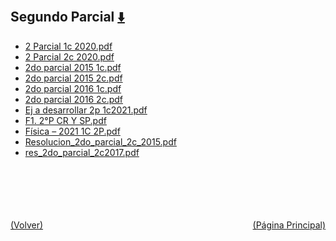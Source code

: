 
<html>
<body>
<h2>Segundo Parcial <a href="https://downgit.github.io/#/home?url=https://github.com/Apuntes-FIUBA/Apuntes-Electronica/tree/main/82 - Física/8201 - Fisica I/Examenes/Parciales/Segundo Parcial" style="font-size:20px">  ⬇️ </a></h2>
<ul>
    <li><a href="2 Parcial 1c 2020.pdf">2 Parcial 1c 2020.pdf</a></li>
    <li><a href="2 Parcial 2c 2020.pdf">2 Parcial 2c 2020.pdf</a></li>
    <li><a href="2do parcial 2015 1c.pdf">2do parcial 2015 1c.pdf</a></li>
    <li><a href="2do parcial 2015 2c.pdf">2do parcial 2015 2c.pdf</a></li>
    <li><a href="2do parcial 2016 1c.pdf">2do parcial 2016 1c.pdf</a></li>
    <li><a href="2do parcial 2016 2c.pdf">2do parcial 2016 2c.pdf</a></li>
    <li><a href="Ej a desarrollar 2p 1c2021.pdf">Ej a desarrollar 2p 1c2021.pdf</a></li>
    <li><a href="F1. 2°P CR Y SP.pdf">F1. 2°P CR Y SP.pdf</a></li>
    <li><a href="Física – 2021 1C 2P.pdf">Física – 2021 1C 2P.pdf</a></li>
    <li><a href="Resolucion_2do_parcial_2c_2015.pdf">Resolucion_2do_parcial_2c_2015.pdf</a></li>
    <li><a href="res_2do_parcial_2c2017.pdf">res_2do_parcial_2c2017.pdf</a></li>
</ul>
</body>
</html>
<br><br><br><br><br><a href="../" style="float: left">(Volver)</a> <a href="https://apuntes-fiuba.github.io/Apuntes-Electronica" style="float: right">(Página Principal)</a>
